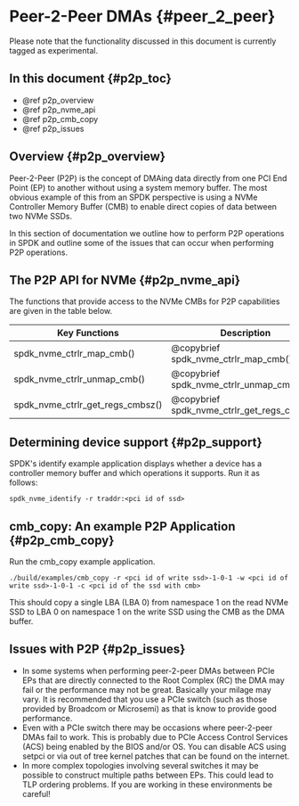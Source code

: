 # Peer-2-Peer DMAs {#peer_2_peer}

Please note that the functionality discussed in this document is
currently tagged as experimental.

## In this document {#p2p_toc}

* @ref p2p_overview
* @ref p2p_nvme_api
* @ref p2p_cmb_copy
* @ref p2p_issues

## Overview {#p2p_overview}

Peer-2-Peer (P2P) is the concept of DMAing data directly from one PCI
End Point (EP) to another without using a system memory buffer. The
most obvious example of this from an SPDK perspective is using a NVMe
Controller Memory Buffer (CMB) to enable direct copies of data between
two NVMe SSDs.

In this section of documentation we outline how to perform P2P
operations in SPDK and outline some of the issues that can occur when
performing P2P operations.

## The P2P API for NVMe {#p2p_nvme_api}

The functions that provide access to the NVMe CMBs for P2P
capabilities are given in the table below.

Key Functions                               | Description
------------------------------------------- | -----------
spdk_nvme_ctrlr_map_cmb()                   | @copybrief spdk_nvme_ctrlr_map_cmb()
spdk_nvme_ctrlr_unmap_cmb()                 | @copybrief spdk_nvme_ctrlr_unmap_cmb()
spdk_nvme_ctrlr_get_regs_cmbsz()            | @copybrief spdk_nvme_ctrlr_get_regs_cmbsz()

## Determining device support {#p2p_support}

SPDK's identify example application displays whether a device has a controller
memory buffer and which operations it supports. Run it as follows:

~~~{.sh}
spdk_nvme_identify -r traddr:<pci id of ssd>
~~~

## cmb_copy: An example P2P Application {#p2p_cmb_copy}

Run the cmb_copy example application.

~~~{.sh}
./build/examples/cmb_copy -r <pci id of write ssd>-1-0-1 -w <pci id of write ssd>-1-0-1 -c <pci id of the ssd with cmb>
~~~
This should copy a single LBA (LBA 0) from namespace 1 on the read
NVMe SSD to LBA 0 on namespace 1 on the write SSD using the CMB as the
DMA buffer.

## Issues with P2P {#p2p_issues}

* In some systems when performing peer-2-peer DMAs between PCIe EPs
  that are directly connected to the Root Complex (RC) the DMA may
  fail or the performance may not be great. Basically your milage may
  vary. It is recommended that you use a PCIe switch (such as those
  provided by Broadcom or Microsemi) as that is know to provide good
  performance.
* Even with a PCIe switch there may be occasions where peer-2-peer
  DMAs fail to work. This is probably due to PCIe Access Control
  Services (ACS) being enabled by the BIOS and/or OS. You can disable
  ACS using setpci or via out of tree kernel patches that can be found
  on the internet.
* In more complex topologies involving several switches it may be
  possible to construct multiple paths between EPs. This could lead to
  TLP ordering problems. If you are working in these environments be
  careful!
